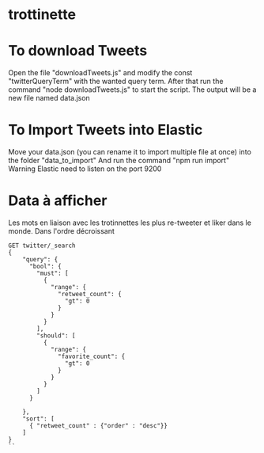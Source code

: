 # trottinette

# To download Tweets
Open the file "downloadTweets.js" and modify the const "twitterQueryTerm" with the wanted query term.
After that run the command "node downloadTweets.js" to start the script.
The output will be a new file named data.json

# To Import Tweets into Elastic
Move your data.json (you can rename it to import multiple file at once) into the folder "data_to_import"
And run the command "npm run import"
Warning Elastic need to listen on the port 9200

# Data à afficher

Les mots en liaison avec les trotinnettes les plus re-tweeter et liker dans le monde.
Dans l'ordre décroissant
```
GET twitter/_search
{
    "query": {
      "bool": {
        "must": [
          {
            "range": {
              "retweet_count": {
                "gt": 0
              }
            }
          }
        ],
        "should": [
          {
            "range": {
              "favorite_count": {
                "gt": 0
              }
            }
          }
        ]
      }
        
    },
    "sort": [
      { "retweet_count" : {"order" : "desc"}}
    ]
}
``